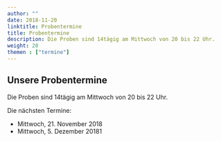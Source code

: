 ```yaml
---
author: ""
date: 2018-11-20
linktitle: Probentermine
title: Probentermine
description: Die Proben sind 14tägig am Mittwoch von 20 bis 22 Uhr.
weight: 20
themen : ["termine"]
---
```



## Unsere Probentermine

Die Proben sind 14tägig am Mittwoch von 20 bis 22 Uhr.

Die nächsten Termine:

* Mittwoch, 21. November 2018
* Mittwoch, 5. Dezember 20181


